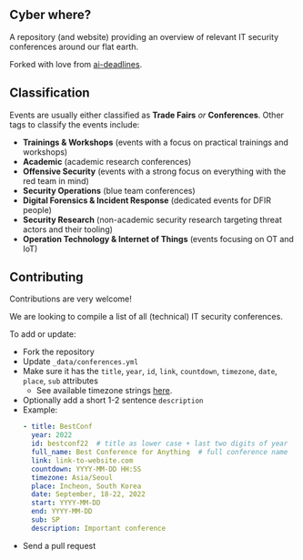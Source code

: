 ## Cyber where?

A repository (and website) providing an overview of relevant IT security conferences around our flat earth.

Forked with love from [ai-deadlines](https://github.com/paperswithcode/ai-deadlines).

## Classification

Events are usually either classified as **Trade Fairs** _or_ **Conferences**.
Other tags to classify the events include:
- **Trainings & Workshops** (events with a focus on practical trainings and workshops)
- **Academic** (academic research conferences)
- **Offensive Security** (events with a strong focus on everything with the red team in mind)
- **Security Operations** (blue team conferences)
- **Digital Forensics & Incident Response** (dedicated events for DFIR people)
- **Security Research** (non-academic security research targeting threat actors and their tooling)
- **Operation Technology & Internet of Things** (events focusing on OT and IoT)

## Contributing

Contributions are very welcome!

We are looking to compile a list of all (technical) IT security conferences.

To add or update:
- Fork the repository
- Update `_data/conferences.yml`
- Make sure it has the `title`, `year`, `id`, `link`, `countdown`, `timezone`, `date`, `place`, `sub` attributes
    + See available timezone strings [here](https://momentjs.com/timezone/).
- Optionally add a short 1-2 sentence `description`
- Example:
    ```yaml
    - title: BestConf
      year: 2022
      id: bestconf22  # title as lower case + last two digits of year
      full_name: Best Conference for Anything  # full conference name
      link: link-to-website.com
      countdown: YYYY-MM-DD HH:SS
      timezone: Asia/Seoul
      place: Incheon, South Korea
      date: September, 18-22, 2022
      start: YYYY-MM-DD
      end: YYYY-MM-DD
      sub: SP
      description: Important conference
    ```
- Send a pull request
